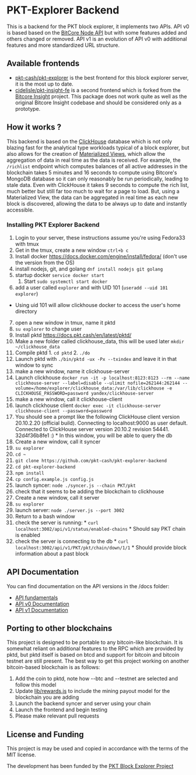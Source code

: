 # PKT-Explorer Backend

This is a backend for the PKT block explorer, it implements two APIs. API v0 is based based on the 
[BitCore Node API](https://github.com/bitpay/bitcore/blob/master/packages/bitcore-node/docs/api-documentation.md)
but with some features added and others changed or removed. API v1 is an evolution of API v0 with
additional features and more standardized URL structure.

## Available frontends
* [pkt-cash/pkt-explorer](https://github.com/pkt-cash/pkt-explorer) is the best frontend for this
block explorer server, it is the most up to date.
* [cjdelisle/pkt-insight-fe](https://github.com/cjdelisle/pkt-explorer-insightfe) is a second frontend
which is forked from the [Bitcore Insight](https://github.com/bitpay/bitcore/tree/master/packages/insight)
project. This package does not work quite as well as the original Bitcore Insight codebase and should
be considered only as a prototype.

## How it works ?
This backend is based on the [ClickHouse](https://clickhouse.yandex/) database which is not only
blazing fast for the analytical type workloads typical of a block explorer, but also allows for the
creation of
[Materialized Views](https://www.altinity.com/blog/clickhouse-materialized-views-illuminated-part-1),
which allow the aggregation of data in real time as the data is received. For example, the `/richlist`
endpoint which computes balances of all active addresses in the blockchain takes 5 minutes and 16
seconds to compute using Bitcore's MongoDB database so it can only reasonably be run periodically,
leading to stale data. Even with ClickHouse it takes 9 seconds to compute the rich list, much better
but still far too much to wait for a page to load. But, using a Materialized View, the data can be
aggregated in real time as each new block is discovered, allowing the data to be always up to date
and instantly accessible.

### Installing PKT Explorer Backend

1. Login to your server, these instructions assume you're using Fedora33 with tmux
2. Get in the tmux, create a new window `ctrl+b c`
3. Install docker https://docs.docker.com/engine/install/fedora/ (don't use the version from the OS)
4. install nodejs, git, and golang `dnf install nodejs git golang`
5. startup docker `service docker start`
   1. Start `sudo systemctl start docker`
6. add a user called `explorer` and with UID 101 (`useradd --uid 101 explorer`)
  * Using uid 101 will allow clickhouse docker to access the user's home directory
7. open a new window in tmux, name it pktd
  1. `su explorer` to change user
  2. Install pktd https://docs.pkt.cash/en/latest/pktd/
  3. Make a new folder called clickhouse_data, this will be used later `mkdir ~/clickhouse_data`
  4. Compile pktd
    1. `cd pktd`
    2. `./do`
  5. Launch pktd with `./bin/pktd -ux -Px --txindex` and leave it in that window to sync
8. make a new window, name it clickhouse-server
  1. Launch clickhouse `docker run -it -p localhost:8123:8123 --rm --name clickhouse-server --label=disable --ulimit nofile=262144:262144 --volume=/home/explorer/clickhouse_data:/var/lib/clickhouse -e CLICKHOUSE_PASSWORD=password yandex/clickhouse-server`
9. make a new window, call it clickhouse-client
  1. launch clickhouse client `docker exec -it clickhouse-server clickhouse-client --password=password`
  2. You should see a prompt like the following
            ClickHouse client version 20.10.2.20 (official build).
            Connecting to localhost:9000 as user default.
            Connected to ClickHouse server version 20.10.2 revision 54441.
            32d4f36b8fe1 :)
    * In this window, you will be able to query the db
10. Create a new window, call it syncer
  1. `su explorer`
  2. `cd ~`
  3. `git clone https://github.com/pkt-cash/pkt-explorer-backend`
  4. `cd pkt-explorer-backend`
  5. `npm install`
  6. `cp config.example.js config.js`
  7. launch syncer: `node ./syncer.js --chain PKT/pkt`
  8. check that it seems to be adding the blockchain to clickhouse
11. Create a new window, call it server
  1. `su explorer`
  2. launch server: `node ./server.js --port 3002`
12. Return to a bash window
  1. check the server is running:
    * `curl localhost:3002/api/v1/status/enabled-chains`
    * Should say PKT chain is enabled
  2. check the server is connecting to the db
    * `curl localhost:3002/api/v1/PKT/pkt/chain/down/1/1`
    * Should provide block information about a past block

## API Documentation
You can find documentation on the API versions in the /docs folder:

* [API fundamentals](https://github.com/cjdelisle/pkt-explorer-backend/blob/master/docs/api.md)
* [API v0 Documentation](https://github.com/cjdelisle/pkt-explorer-backend/blob/master/docs/apiv0.md)
* [API v1 Documentation](https://github.com/cjdelisle/pkt-explorer-backend/blob/master/docs/apiv1.md)

## Porting to other blockchains
This project is designed to be portable to any bitcoin-like blockchain. It is somewhat reliant on
additional features to the RPC which are provided by pktd, but pktd itself is based on btcd and
support for bitcoin and bitcoin testnet are still present. The best way to get this project working
on another bitcoin-based blockchain is as follows:

1. Add the coin to pktd, note how --btc and --testnet are selected and follow this model
2. Update [lib/rewards.js](https://github.com/cjdelisle/pkt-explorer-backend/blob/master/lib/rewards.js)
to include the mining payout model for the blockchain you are adding
3. Launch the backend syncer and server using your chain
4. Launch the frontend and begin testing
5. Please make relevant pull requests

## License and Funding
This project is may be used and copied in accordance with the terms of the MIT license.

The development has been funded by the
[PKT Block Explorer Project](https://github.com/pkt-cash/ns-projects/blob/master/projects/2019_11_13_pkt_insight.md)
